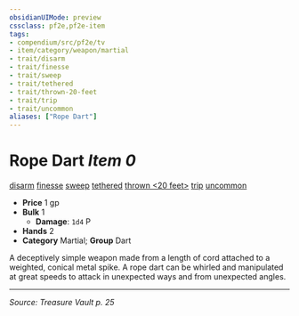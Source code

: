 ```yaml
---
obsidianUIMode: preview
cssclass: pf2e,pf2e-item
tags:
- compendium/src/pf2e/tv
- item/category/weapon/martial
- trait/disarm
- trait/finesse
- trait/sweep
- trait/tethered
- trait/thrown-20-feet
- trait/trip
- trait/uncommon
aliases: ["Rope Dart"]
---
```

# Rope Dart *Item 0*  
[disarm](Reference/Rules/Traits/disarm.md "Disarm Weapon Trait")  [finesse](finesse.md "Finesse Weapon Trait")  [sweep](sweep.md "Sweep Weapon Trait")  [tethered](tethered-b1.md "Tethered Weapon Trait")  [thrown <20 feet>](rules/traits/thrown-20-feet.md "Thrown Weapon Trait")  [trip](Reference/Rules/Traits/trip.md "Trip Weapon Trait")  [uncommon](uncommon.md "Uncommon Rarity Trait")  

- **Price** 1 gp
- **Bulk** 1
  - **Damage**: `1d4` P
- **Hands** 2
- **Category** Martial; **Group** Dart 

A deceptively simple weapon made from a length of cord attached to a weighted, conical metal spike. A rope dart can be whirled and manipulated at great speeds to attack in unexpected ways and from unexpected angles.


---
*Source: Treasure Vault p. 25*
